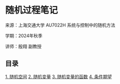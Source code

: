 # 随机过程笔记

来源：上海交通大学 AU7022H 系统与控制中的随机方法

学期：2024年秋季

讲师：殷翔 副教授

## 目录 <!-- {docsify-ignore} -->

[1. 随机空间](stochastic-methods/01-random-space)
[2. 随机变量](stochastic-methods/02-random-variable)
[3. 随机变量的函数](stochastic-methods/03-functions-of-random-variables)
[4. 条件期望](stochastic-methods/04-conditional-expectation)